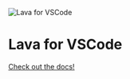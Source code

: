 ![Lava for VSCode](https://raw.githubusercontent.com/garrettjohnson/vscode-lava-syntax/docs/src/images/github-banner.jpg)

# Lava for VSCode

[Check out the docs!](https://lavadocs.garrett.io)
